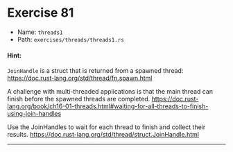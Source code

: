 # Exercise 81

- Name: ```threads1```
- Path: ```exercises/threads/threads1.rs```
#### Hint: 

`JoinHandle` is a struct that is returned from a spawned thread:
https://doc.rust-lang.org/std/thread/fn.spawn.html

A challenge with multi-threaded applications is that the main thread can
finish before the spawned threads are completed.
https://doc.rust-lang.org/book/ch16-01-threads.html#waiting-for-all-threads-to-finish-using-join-handles

Use the JoinHandles to wait for each thread to finish and collect their results.
https://doc.rust-lang.org/std/thread/struct.JoinHandle.html



---



